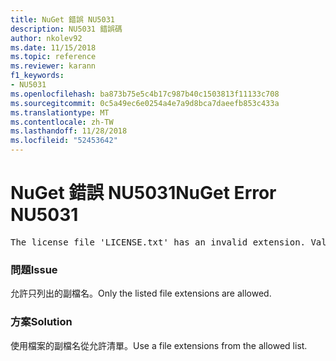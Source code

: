 ```yaml
---
title: NuGet 錯誤 NU5031
description: NU5031 錯誤碼
author: nkolev92
ms.date: 11/15/2018
ms.topic: reference
ms.reviewer: karann
f1_keywords:
- NU5031
ms.openlocfilehash: ba873b75e5c4b17c987b40c1503813f11133c708
ms.sourcegitcommit: 0c5a49ec6e0254a4e7a9d8bca7daeefb853c433a
ms.translationtype: MT
ms.contentlocale: zh-TW
ms.lasthandoff: 11/28/2018
ms.locfileid: "52453642"
---
```

# <a name="nuget-error-nu5031"></a><span data-ttu-id="99489-103">NuGet 錯誤 NU5031</span><span class="sxs-lookup"><span data-stu-id="99489-103">NuGet Error NU5031</span></span>
<pre>The license file 'LICENSE.txt' has an invalid extension. Valid options are .txt, .md or none.</pre>

### <a name="issue"></a><span data-ttu-id="99489-104">問題</span><span class="sxs-lookup"><span data-stu-id="99489-104">Issue</span></span>

<span data-ttu-id="99489-105">允許只列出的副檔名。</span><span class="sxs-lookup"><span data-stu-id="99489-105">Only the listed file extensions are allowed.</span></span>

### <a name="solution"></a><span data-ttu-id="99489-106">方案</span><span class="sxs-lookup"><span data-stu-id="99489-106">Solution</span></span>

<span data-ttu-id="99489-107">使用檔案的副檔名從允許清單。</span><span class="sxs-lookup"><span data-stu-id="99489-107">Use a file extensions from the allowed list.</span></span> 